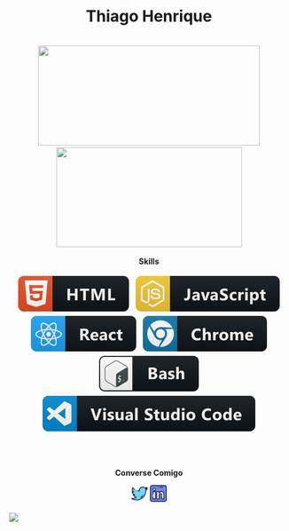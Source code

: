 <h1 align="center">Thiago Henrique</h1>

<br/>
<!-- GITHUB STATUS -->
<div align="center">
  <img height="180em" width="400px" src="https://github-readme-stats.vercel.app/api?username=ts-dart&show_icons=true&theme=dracula&include_all_commits=true&count_private=true"/>
  <img height="180em" width="335px" src="https://github-readme-stats.vercel.app/api/top-langs/?username=ts-dart&layout=compact&langs_count=7&theme=dracula"/>
    <p><strong>Skills<strong></p>
  <img src="https://raw.githubusercontent.com/8bithemant/8bithemant/master/svg/dev/languages/html.svg" alt="html" style="vertical-align:top; margin:4px">
  <img src="https://raw.githubusercontent.com/8bithemant/8bithemant/master/svg/dev/languages/js.svg" alt="js" style="vertical-align:top; margin:4px">
   <img src="https://raw.githubusercontent.com/8bithemant/8bithemant/master/svg/dev/frameworks/react.svg" alt="react" style="vertical-align:top; margin:4px">
    <img src="https://raw.githubusercontent.com/8bithemant/8bithemant/master/svg/dev/misc/chrome.svg" alt="chrome" style="vertical-align:top; margin:4px">
    <img src="https://raw.githubusercontent.com/8bithemant/8bithemant/master/svg/dev/tools/bash.svg" alt="bash" style="vertical-align:top; margin:4px">
    <img src="https://raw.githubusercontent.com/8bithemant/8bithemant/master/svg/dev/tools/visualstudio_code.svg" alt="vscode" style="vertical-align:top; margin:4px">
</p>
  
</div>

<br>
<!-- Skills
<div align="center">
  <p><strong>Skills<strong></p>
  <img src="https://raw.githubusercontent.com/8bithemant/8bithemant/master/svg/dev/languages/html.svg" alt="html" style="vertical-align:top; margin:4px">
  <img src="https://raw.githubusercontent.com/8bithemant/8bithemant/master/svg/dev/languages/js.svg" alt="js" style="vertical-align:top; margin:4px">
   <img src="https://raw.githubusercontent.com/8bithemant/8bithemant/master/svg/dev/frameworks/react.svg" alt="react" style="vertical-align:top; margin:4px">
    <img src="https://raw.githubusercontent.com/8bithemant/8bithemant/master/svg/dev/misc/chrome.svg" alt="chrome" style="vertical-align:top; margin:4px">
    <img src="https://raw.githubusercontent.com/8bithemant/8bithemant/master/svg/dev/tools/bash.svg" alt="bash" style="vertical-align:top; margin:4px">
    <img src="https://raw.githubusercontent.com/8bithemant/8bithemant/master/svg/dev/tools/visualstudio_code.svg" alt="vscode" style="vertical-align:top; margin:4px">
</p>
</div>
 -->
<br>
<!-- redes -->
<div align="center">
  <p><strong>Converse Comigo<strong></p>
  <a href="https://twitter.com/edusan_thiago" target="_blank"><img width="30px" src="https://raw.githubusercontent.com/8bithemant/8bithemant/master/twitter.png?raw=true" target="_blank"></a>
  <a href="https://www.linkedin.com/in/thiago-henrique-da-silva-souza-634162127/" target="_blank"><img width="30px" src="https://raw.githubusercontent.com/8bithemant/8bithemant/master/linkedin.png?raw=true"" target="_blank"></a>  

</div>
<br>

<img src="https://raw.githubusercontent.com/bornmay/bornmay/Update/svg/Bottom.svg"/>
